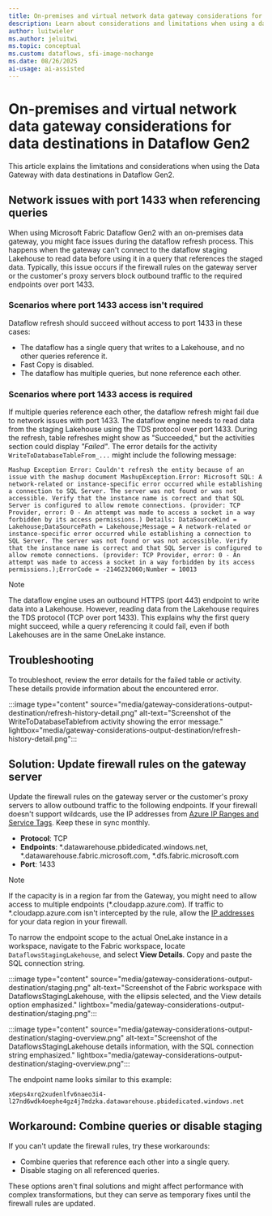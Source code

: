 ```yaml
---
title: On-premises and virtual network data gateway considerations for data destinations in Dataflow Gen2
description: Learn about considerations and limitations when using a data gateway with data destinations in Dataflow Gen2.
author: luitwieler
ms.author: jeluitwi
ms.topic: conceptual
ms.custom: dataflows, sfi-image-nochange
ms.date: 08/26/2025
ai-usage: ai-assisted
---
```


# On-premises and virtual network data gateway considerations for data destinations in Dataflow Gen2

This article explains the limitations and considerations when using the Data Gateway with data destinations in Dataflow Gen2.

## Network issues with port 1433 when referencing queries

When using Microsoft Fabric Dataflow Gen2 with an on-premises data gateway, you might face issues during the dataflow refresh process. This happens when the gateway can't connect to the dataflow staging Lakehouse to read data before using it in a query that references the staged data. Typically, this issue occurs if the firewall rules on the gateway server or the customer's proxy servers block outbound traffic to the required endpoints over port 1433.

### Scenarios where port 1433 access isn't required

Dataflow refresh should succeed without access to port 1433 in these cases:

- The dataflow has a single query that writes to a Lakehouse, and no other queries reference it.
- Fast Copy is disabled.
- The dataflow has multiple queries, but none reference each other.

### Scenarios where port 1433 access is required

If multiple queries reference each other, the dataflow refresh might fail due to network issues with port 1433. The dataflow engine needs to read data from the staging Lakehouse using the TDS protocol over port 1433. During the refresh, table refreshes might show as "Succeeded," but the activities section could display *"Failed"*. The error details for the activity `WriteToDatabaseTableFrom_...` might include the following message:

```plaintext
Mashup Exception Error: Couldn't refresh the entity because of an issue with the mashup document MashupException.Error: Microsoft SQL: A network-related or instance-specific error occurred while establishing a connection to SQL Server. The server was not found or was not accessible. Verify that the instance name is correct and that SQL Server is configured to allow remote connections. (provider: TCP Provider, error: 0 - An attempt was made to access a socket in a way forbidden by its access permissions.) Details: DataSourceKind = Lakehouse;DataSourcePath = Lakehouse;Message = A network-related or instance-specific error occurred while establishing a connection to SQL Server. The server was not found or was not accessible. Verify that the instance name is correct and that SQL Server is configured to allow remote connections. (provider: TCP Provider, error: 0 - An attempt was made to access a socket in a way forbidden by its access permissions.);ErrorCode = -2146232060;Number = 10013
```

> [!NOTE]
> The dataflow engine uses an outbound HTTPS (port 443) endpoint to write data into a Lakehouse. However, reading data from the Lakehouse requires the TDS protocol (TCP over port 1433). This explains why the first query might succeed, while a query referencing it could fail, even if both Lakehouses are in the same OneLake instance.

## Troubleshooting

To troubleshoot, review the error details for the failed table or activity. These details provide information about the encountered error.

:::image type="content" source="media/gateway-considerations-output-destination/refresh-history-detail.png" alt-text="Screenshot of the WriteToDatabaseTablefrom activity showing the error message." lightbox="media/gateway-considerations-output-destination/refresh-history-detail.png":::

## Solution: Update firewall rules on the gateway server

Update the firewall rules on the gateway server or the customer's proxy servers to allow outbound traffic to the following endpoints. If your firewall doesn't support wildcards, use the IP addresses from [Azure IP Ranges and Service Tags](https://www.microsoft.com/download/details.aspx?id=56519). Keep these in sync monthly.

- **Protocol**: TCP
- **Endpoints**: *.datawarehouse.pbidedicated.windows.net, *.datawarehouse.fabric.microsoft.com, *.dfs.fabric.microsoft.com
- **Port**: 1433

> [!NOTE]
> If the capacity is in a region far from the Gateway, you might need to allow access to multiple endpoints (*.cloudapp.azure.com). If traffic to *.cloudapp.azure.com isn't intercepted by the rule, allow the [IP addresses](/data-integration/gateway/service-gateway-communication#ports) for your data region in your firewall.

To narrow the endpoint scope to the actual OneLake instance in a workspace, navigate to the Fabric workspace, locate `DataflowsStagingLakehouse`, and select **View Details**. Copy and paste the SQL connection string.

:::image type="content" source="media/gateway-considerations-output-destination/staging.png" alt-text="Screenshot of the Fabric workspace with DataflowsStagingLakehouse, with the ellipsis selected, and the View details option emphasized." lightbox="media/gateway-considerations-output-destination/staging.png":::

:::image type="content" source="media/gateway-considerations-output-destination/staging-overview.png" alt-text="Screenshot of the DataflowsStagingLakehouse details information, with the SQL connection string emphasized." lightbox="media/gateway-considerations-output-destination/staging-overview.png":::

The endpoint name looks similar to this example:

`x6eps4xrq2xudenlfv6naeo3i4-l27nd6wdk4oephe4gz4j7mdzka.datawarehouse.pbidedicated.windows.net`

## Workaround: Combine queries or disable staging

If you can't update the firewall rules, try these workarounds:

- Combine queries that reference each other into a single query.
- Disable staging on all referenced queries.

These options aren't final solutions and might affect performance with complex transformations, but they can serve as temporary fixes until the firewall rules are updated.
